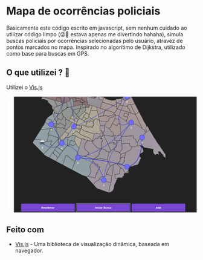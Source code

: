 # Mapa de ocorrências policiais

Basicamente este código escrito em javascript, sem nenhum cuidado ao utilizar código limpo (😜🤣 estava apenas me divertindo hahaha), simula buscas policiais por ocorrências selecionadas pelo usuário, atravéz de pontos marcados no mapa. Inspirado no algorítimo de Dijkstra, utilizado como base para buscas em GPS.

## O que utilizei ? 🤔
 Utilizei o [Vis.js](https://visjs.org/) 
 
 

![alt text](https://github.com/pehgomes/mapa-de-ocorrencias/blob/master/grafo.PNG)

## Feito com

* [Vis.js](https://visjs.org/) - Uma biblioteca de visualização dinâmica, baseada em navegador.
